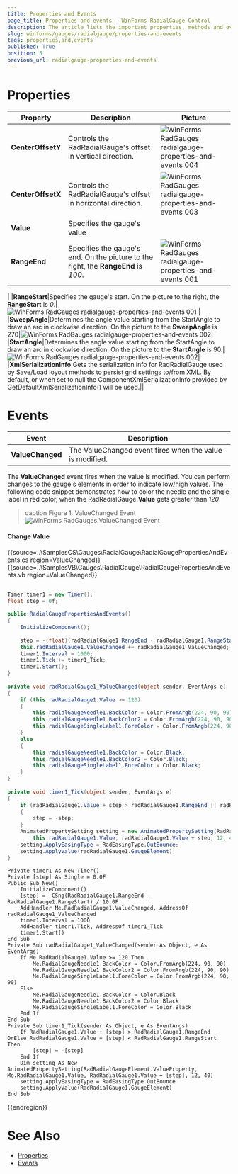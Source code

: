 ```yaml
---
title: Properties and Events
page_title: Properties and events - WinForms RadialGauge Control
description: The article lists the important properties, methods and events of RadRadialGauge.
slug: winforms/gauges/radialgauge/properties-and-events
tags: properties,and,events
published: True
position: 5
previous_url: radialgauge-properties-and-events
---
```


# Properties

|Property|Description|Picture|
|------|------|---|
|__CenterOffsetY__|Controls the RadRadialGauge's offset in vertical direction.|![WinForms RadGauges radialgauge-properties-and-events 004](images/radialgauge-properties-and-events004.png)|
|__CenterOffsetX__|Controls the RadRadialGauge's offset in horizontal direction.|![WinForms RadGauges radialgauge-properties-and-events 003](images/radialgauge-properties-and-events003.png)|
|__Value__|Specifies the gauge's value||
|__RangeEnd__|Specifies the gauge's end. On the picture to the right, the __RangeEnd__ is *100*.|![WinForms RadGauges radialgauge-properties-and-events 001](images/radialgauge-properties-and-events001.png)
|
|__RangeStart__|Specifies the gauge's start. On the picture to the right, the __RangeStart__ is *0*.|![WinForms RadGauges radialgauge-properties-and-events 001](images/radialgauge-properties-and-events001.png)
|
|__SweepAngle__|Determines the angle value starting from the StartAngle to draw an arc in clockwise direction. On the picture to the __SweepAngle__ is 270|![WinForms RadGauges radialgauge-properties-and-events 002](images/radialgauge-properties-and-events002.png)|
|__StartAngle__|Determines the angle value starting from the StartAngle to draw an arc in clockwise direction. On the picture to the __StartAngle__ is 90.|![WinForms RadGauges radialgauge-properties-and-events 002](images/radialgauge-properties-and-events002.png)|
|__XmlSerializationInfo__|Gets the serialization info for RadRadialGauge used by Save/Load loyout methods to persist grid settings to/from XML. By default, or when set to null the ComponentXmlSerializationInfo provided by GetDefaultXmlSerializationInfo() will be used.||

# Events

|Event|Description|
|------|------|
|__ValueChanged__|The ValueChanged event fires when the value is modified.|

The __ValueChanged__ event fires when the value is modified. You can perform changes to the gauge's elements in order to indicate low/high values. The following code snippet demonstrates how to color the needle and the single label in red color, when the RadRadialGauge.__Value__ gets greater than *120*.

>caption Figure 1: ValueChanged Event
![WinForms RadGauges ValueChanged Event](images/radialgauge-properties-and-events005.gif) 

#### Change Value

{{source=..\SamplesCS\Gauges\RadialGauge\RadialGaugePropertiesAndEvents.cs region=ValueChanged}} 
{{source=..\SamplesVB\Gauges\RadialGauge\RadialGaugePropertiesAndEvents.vb region=ValueChanged}} 

````C#
        
Timer timer1 = new Timer();
float step = 0f; 
        
public RadialGaugePropertiesAndEvents()
{
    InitializeComponent();
    
    step = -(float)(radRadialGauge1.RangeEnd - radRadialGauge1.RangeStart) / 10f;
    this.radRadialGauge1.ValueChanged += radRadialGauge1_ValueChanged;
    timer1.Interval = 1000;
    timer1.Tick += timer1_Tick;
    timer1.Start();
}
        
private void radRadialGauge1_ValueChanged(object sender, EventArgs e)
{
    if (this.radRadialGauge1.Value >= 120)
    {
        this.radialGaugeNeedle1.BackColor = Color.FromArgb(224, 90, 90);
        this.radialGaugeNeedle1.BackColor2 = Color.FromArgb(224, 90, 90);
        this.radialGaugeSingleLabel1.ForeColor = Color.FromArgb(224, 90, 90);
    }
    else
    {
        this.radialGaugeNeedle1.BackColor = Color.Black;
        this.radialGaugeNeedle1.BackColor2 = Color.Black;
        this.radialGaugeSingleLabel1.ForeColor = Color.Black;
    }
}
        
private void timer1_Tick(object sender, EventArgs e)
{
    if (radRadialGauge1.Value + step > radRadialGauge1.RangeEnd || radRadialGauge1.Value + step < radRadialGauge1.RangeStart)
    {
        step = -step;
    }
    AnimatedPropertySetting setting = new AnimatedPropertySetting(RadRadialGaugeElement.ValueProperty,
        this.radRadialGauge1.Value, radRadialGauge1.Value + step, 12, 40);
    setting.ApplyEasingType = RadEasingType.OutBounce;
    setting.ApplyValue(radRadialGauge1.GaugeElement);
}

````
````VB.NET
Private timer1 As New Timer()
Private [step] As Single = 0.0F
Public Sub New()
    InitializeComponent()
    [step] = -CSng(RadRadialGauge1.RangeEnd - RadRadialGauge1.RangeStart) / 10.0F
    AddHandler Me.RadRadialGauge1.ValueChanged, AddressOf radRadialGauge1_ValueChanged
    timer1.Interval = 1000
    AddHandler timer1.Tick, AddressOf timer1_Tick
    timer1.Start()
End Sub
Private Sub radRadialGauge1_ValueChanged(sender As Object, e As EventArgs)
    If Me.RadRadialGauge1.Value >= 120 Then
        Me.RadialGaugeNeedle1.BackColor = Color.FromArgb(224, 90, 90)
        Me.RadialGaugeNeedle1.BackColor2 = Color.FromArgb(224, 90, 90)
        Me.RadialGaugeSingleLabel1.ForeColor = Color.FromArgb(224, 90, 90)
    Else
        Me.RadialGaugeNeedle1.BackColor = Color.Black
        Me.RadialGaugeNeedle1.BackColor2 = Color.Black
        Me.RadialGaugeSingleLabel1.ForeColor = Color.Black
    End If
End Sub
Private Sub timer1_Tick(sender As Object, e As EventArgs)
    If RadRadialGauge1.Value + [step] > RadRadialGauge1.RangeEnd OrElse RadRadialGauge1.Value + [step] < RadRadialGauge1.RangeStart Then
        [step] = -[step]
    End If
    Dim setting As New AnimatedPropertySetting(RadRadialGaugeElement.ValueProperty, Me.RadRadialGauge1.Value, RadRadialGauge1.Value + [step], 12, 40)
    setting.ApplyEasingType = RadEasingType.OutBounce
    setting.ApplyValue(RadRadialGauge1.GaugeElement)
End Sub

````

{{endregion}}

# See Also

* [Properties](https://docs.telerik.com/devtools/winforms/api/telerik.wincontrols.ui.gauges.radradialgauge.html#properties)
* [Events](https://docs.telerik.com/devtools/winforms/api/telerik.wincontrols.ui.gauges.radradialgauge.html#events)
